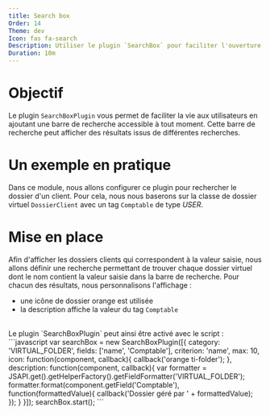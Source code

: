```yaml
---
title: Search box
Order: 14
Theme: dev
Icon: fas fa-search
Description: Utiliser le plugin `SearchBox` pour faciliter l'ouverture de composants.
Duration: 10m
---
```


# Objectif


Le plugin `SearchBoxPlugin` vous permet de faciliter la vie aux utilisateurs en ajoutant une barre de recherche accessible à tout moment.
Cette barre de recherche peut afficher des résultats issus de différentes recherches.

# Un exemple en pratique


Dans ce module, nous allons configurer ce plugin pour rechercher le dossier d'un client.
Pour cela, nous nous baserons sur la classe de dossier virtuel `DossierClient` avec un tag `Comptable` de type *USER*.

# Mise en place

Afin d'afficher les dossiers clients qui correspondent à la valeur saisie, nous allons définir une recherche permettant de trouver chaque dossier virtuel dont le nom contient la valeur saisie dans la barre de recherche.
Pour chacun des résultats, nous personnalisons l'affichage : 

* une icône de dossier orange est utilisée
* la description affiche la valeur du tag `Comptable`

<br/>
Le plugin `SearchBoxPlugin` peut ainsi être activé avec le script : 
```javascript
var searchBox = new SearchBoxPlugin([{
    category: 'VIRTUAL_FOLDER',
    fields: ['name', 'Comptable'],
    criterion: 'name',
    max: 10,
    icon: function(component, callback){
        callback('orange ti-folder');
    },
    description: function(component, callback){
        var formatter = JSAPI.get().getHelperFactory().getFieldFormatter('VIRTUAL_FOLDER');
        formatter.format(component.getField('Comptable'), function(formattedValue){
            callback('Dossier géré par ' + formattedValue);
        });
    }
}]);
searchBox.start();
```

<!--:::info
Retrouvez le module de scope correspondant à cette formation [ici](broken-link.md) 
:::-->